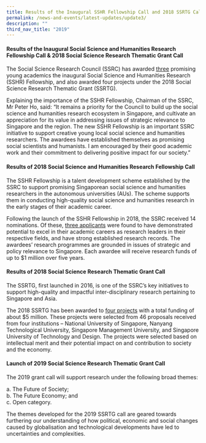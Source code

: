 ```yaml
---
title: Results of the Inaugural SSHR Fellowship Call and 2018 SSRTG Call
permalink: /news-and-events/latest-updates/update3/
description: ""
third_nav_title: "2019"
---
```

#### **Results of the Inaugural Social Science and Humanities Research Fellowship Call &amp; 2018 Social Science Research Thematic Grant Call**
The Social Science Research Council (SSRC) has awarded [three](https://staging.d2ih14cxifahz0.amplifyapp.com/grant-recipients/sshr-fellows/sshrf2018/) promising young academics the inaugural Social Science and Humanities Research (SSHR) Fellowship, and also awarded four projects under the 2018 Social Science Research Thematic Grant (SSRTG).&nbsp;  
  
Explaining the importance of the SSHR Fellowship, Chairman of the SSRC, Mr Peter Ho, said: “It remains a priority for the Council to build up the social science and humanities research ecosystem in Singapore, and cultivate an appreciation for its value in addressing issues of strategic relevance to Singapore and the region. The new SSHR Fellowship is an important SSRC initiative to support creative young local social science and humanities researchers. The awardees have established themselves as promising social scientists and humanists. I am encouraged by their good academic work and their commitment to delivering positive impact for our society.”

#### **Results of 2018 Social Science and Humanities Research Fellowship Call**
The SSHR Fellowship is a talent development scheme established by the SSRC to support promising Singaporean social science and humanities researchers in the autonomous universities (AUs). The scheme supports them in conducting high-quality social science and humanities research in the early stages of their academic career.&nbsp;  
  
Following the launch of the SSHR Fellowship in 2018, the SSRC received 14 nominations. Of these, [three applicants](https://staging.d2ih14cxifahz0.amplifyapp.com/grant-recipients/sshr-fellows/sshrf2018/) were found to have demonstrated potential to excel in their academic careers as research leaders in their respective fields, and have strong established research records. The awardees’ research programmes are grounded in issues of strategic and policy relevance to Singapore. Each awardee will receive research funds of up to $1 million over five years.

#### **Results of 2018 Social Science Research Thematic Grant Call**
The SSRTG, first launched in 2016, is one of the SSRC’s key initiatives to support high-quality and impactful inter-disciplinary research pertaining to Singapore and Asia.&nbsp;  
  
The 2018 SSRTG has been awarded to [four projects](https://staging.d2ih14cxifahz0.amplifyapp.com/grant-recipients/ssrtg-awardees/ssrtg2018/) with a total funding of about $5 million. These projects were selected from 46 proposals received from four institutions – National University of Singapore, Nanyang Technological University, Singapore Management University, and Singapore University of Technology and Design. The projects were selected based on intellectual merit and their potential impact on and contribution to society and the economy.

#### **Launch of 2019 Social Science Research Thematic Grant Call**
The 2019 grant call will support research under the following broad themes:

a\. The Future of Society;<br>
b\. The Future Economy; and<br>
c\. Open category. 

The themes developed for the 2019 SSRTG call are geared towards furthering our understanding of how political, economic and social changes caused by globalisation and technological developments have led to uncertainties and complexities.